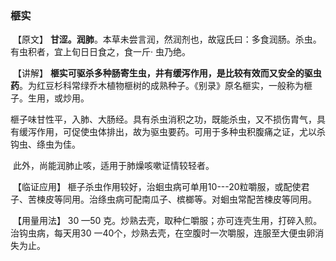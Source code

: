 ### 榧实

​       【原文】     **甘涩。润肺**。本草未尝言润，然润剂也，故寇氏曰：多食润肠。杀虫。 有虫积者，宜上旬日日食之，食一斤· 虫乃绝。

​      【讲解】   **榧实可驱杀多种肠寄生虫，井有缓泻作用，是比较有效而又安全的驱虫药**。为红豆杉科常绿乔木植物榧树的成熟种子。《别录》原名榧实，一般称为榧子。生用，或炒用。

​        榧子味甘性平，入肺、大肠经。具有杀虫消积之功，既能杀虫，又不损伤胄气，具有缓泻作用，可促使虫体排出，故为驱虫要药。可用于多种虫积腹痛之证，尤以杀钩虫、绦虫为佳。

​         此外，尚能润肺止咳，适用于肺燥咳嗽证情较轻者。

​        【临证应用】   榧子杀虫作用较好，治蛔虫病可单用10---20粒嚼服，或配使君子、苦楝皮等同用。治绦虫病可配南瓜子、槟榔等。对蛔虫常配苦楝皮等同用。

​       【用量用法】    30 —50 克。炒熟去壳，取种仁嚼服；亦可连壳生用，打碎入煎。治钩虫病，每天用30 一40个，炒熟去壳，在空腹时一次嚼服，连服至大便虫卵消失为止。
